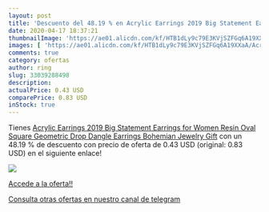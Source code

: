 ```yaml
---
layout: post
title: 'Descuento del 48.19 % en Acrylic Earrings 2019 Big Statement Earr'
date: 2020-04-17 18:37:21
thumbnailImage: 'https://ae01.alicdn.com/kf/HTB1dLy9c79E3KVjSZFGq6A19XXaA/Acrylic-Earrings-2019-Big-Statement-Earrings-for-Women-Resin-Oval-Square-Geometric-Drop-Dangle-Earrings-Bohemian.jpg_350x350._SL200_.jpg'
images: [ 'https://ae01.alicdn.com/kf/HTB1dLy9c79E3KVjSZFGq6A19XXaA/Acrylic-Earrings-2019-Big-Statement-Earrings-for-Women-Resin-Oval-Square-Geometric-Drop-Dangle-Earrings-Bohemian.jpg_350x350._SL200_.jpg' ]
comments: true
category: ofertas
author: ring
slug: 33039288498
description:
actualPrice: 0.43 USD
comparePrice: 0.83 USD
inStock: true
---
```


Tienes [Acrylic Earrings 2019 Big Statement Earrings for Women Resin Oval Square Geometric Drop Dangle Earrings Bohemian Jewelry Gift](https://www.amazon.com/dp/33039288498/?tag=redken08-20) con un 48.19 % de descuento con precio de oferta de 0.43 USD (original: 0.83 USD) en el siguiente enlace!

[![](https://ae01.alicdn.com/kf/HTB1dLy9c79E3KVjSZFGq6A19XXaA/Acrylic-Earrings-2019-Big-Statement-Earrings-for-Women-Resin-Oval-Square-Geometric-Drop-Dangle-Earrings-Bohemian.jpg_350x350._SL200_.jpg)](https://www.amazon.com/dp/33039288498/?tag=redken08-20)

[Accede a la oferta!!](https://www.amazon.com/dp/33039288498/?tag=redken08-20)

[Consulta otras ofertas en nuestro canal de telegram](https://t.me/s/ofertas25)
